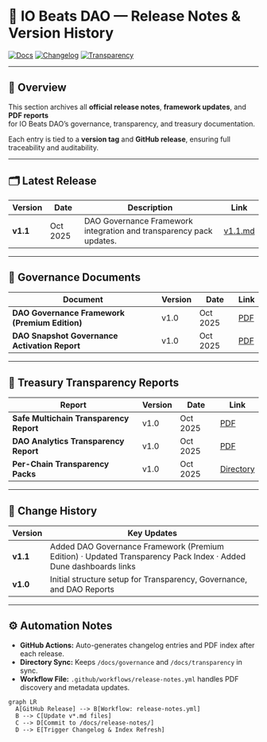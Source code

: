 # 🧾 IO Beats DAO — Release Notes & Version History

[![Docs](https://img.shields.io/badge/Documentation-GitHub-green?logo=github)](https://github.com/iobeatss/treasury/tree/main/docs/release-notes)
[![Changelog](https://img.shields.io/badge/Changelog-Auto--Generated-blue?logo=githubactions&logoColor=white)](https://github.com/iobeatss/treasury/releases)
[![Transparency](https://img.shields.io/badge/Treasury-Transparency-orange?logo=dune&logoColor=white)](https://dune.com/iobeats_dao)

---

## 📘 Overview

This section archives all **official release notes**, **framework updates**, and **PDF reports**  
for IO Beats DAO’s governance, transparency, and treasury documentation.

Each entry is tied to a **version tag** and **GitHub release**, ensuring full traceability and auditability.

---

## 🗂️ Latest Release

| Version | Date | Description | Link |
|----------|------|--------------|------|
| **v1.1** | Oct 2025 | DAO Governance Framework integration and transparency pack updates. | [v1.1.md](./v1.1.md) |

---

## 🪪 Governance Documents

| Document | Version | Date | Link |
|-----------|----------|------|------|
| **DAO Governance Framework (Premium Edition)** | v1.0 | Oct 2025 | [PDF](../governance/IOB_DAO_Governance_Framework_v1.0_PremiumEdition.pdf) |
| **DAO Snapshot Governance Activation Report** | v1.0 | Oct 2025 | [PDF](../governance/DAO_Snapshot_Governance_Activation_IOB_Vote.pdf) |

---

## 💼 Treasury Transparency Reports

| Report | Version | Date | Link |
|--------|----------|------|------|
| **Safe Multichain Transparency Report** | v1.0 | Oct 2025 | [PDF](../transparency/IOB_Safe_Multichain_Transparency_Report_v1.0.pdf) |
| **DAO Analytics Transparency Report** | v1.0 | Oct 2025 | [PDF](../transparency/IOB_DAO_Analytics_Transparency_Report_v1.0.pdf) |
| **Per-Chain Transparency Packs** | v1.0 | Oct 2025 | [Directory](../transparency/) |

---

## 🧩 Change History

| Version | Key Updates |
|----------|--------------|
| **v1.1** | Added DAO Governance Framework (Premium Edition) · Updated Transparency Pack Index · Added Dune dashboards links |
| **v1.0** | Initial structure setup for Transparency, Governance, and DAO Reports |

---

## ⚙️ Automation Notes

- **GitHub Actions:** Auto-generates changelog entries and PDF index after each release.  
- **Directory Sync:** Keeps `/docs/governance` and `/docs/transparency` in sync.  
- **Workflow File:** `.github/workflows/release-notes.yml` handles PDF discovery and metadata updates.

```mermaid
graph LR
  A[GitHub Release] --> B[Workflow: release-notes.yml]
  B --> C[Update v*.md files]
  C --> D[Commit to /docs/release-notes/]
  D --> E[Trigger Changelog & Index Refresh]
